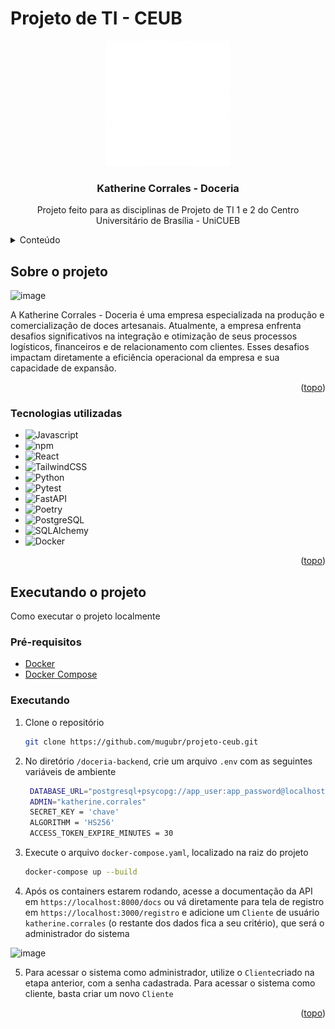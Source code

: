 <a id="readme-top"></a>
# Projeto  de TI - CEUB

<div align="center">
  <a href="https://github.com/othneildrew/Best-README-Template">
    <img src="doceria-frontend/src/assets/logo.png" alt="Logo" width="200" height="200">
  </a>

  <h3 align="center">Katherine Corrales - Doceria</h3>

  <p align="center">
    Projeto feito para as disciplinas de Projeto de TI 1 e 2 do Centro Universitário de Brasília - UniCUEB
</div>



<details>
  <summary>Conteúdo</summary>
  <ol>
    <li>
      <a>Sobre o projeto</a>
      <ul>
        <li><a>Tecnologias utilizadas</a></li>
      </ul>
    </li>
    <li>
      <a>Executando o projeto</a>
      <ul>
        <li><a>Pré-requisitos</a></li>
        <li><a>Executando</a></li>
      </ul>
    </li>
  </ol>
</details>



## Sobre o projeto

![image](https://github.com/user-attachments/assets/ba4503d3-4055-4ffd-a080-1f5115339158)


A Katherine Corrales - Doceria é uma empresa especializada na produção e comercialização de doces artesanais. Atualmente, a empresa enfrenta desafios significativos na integração e otimização de seus processos logísticos, financeiros e de relacionamento com clientes. Esses desafios impactam diretamente a eficiência operacional da empresa e sua capacidade de expansão.

<p align="right">(<a href="#readme-top">topo</a>)</p>



### Tecnologias utilizadas

* <img src="https://cdn.jsdelivr.net/gh/devicons/devicon@latest/icons/javascript/javascript-original.svg" width="50" height="50" alt="Javascript"/>
* <img src="https://cdn.jsdelivr.net/gh/devicons/devicon@latest/icons/npm/npm-original-wordmark.svg" width="50" height="50" alt="npm"/>        
* <img src="https://cdn.jsdelivr.net/gh/devicons/devicon@latest/icons/react/react-original-wordmark.svg" width="50" height="50" alt="React"/>
* <img src="https://cdn.jsdelivr.net/gh/devicons/devicon@latest/icons/tailwindcss/tailwindcss-original-wordmark.svg" width="50" height="50" alt="TailwindCSS" />
* <img src="https://cdn.jsdelivr.net/gh/devicons/devicon@latest/icons/python/python-original-wordmark.svg" width="50" height="50" alt="Python"/>
* <img src="https://cdn.jsdelivr.net/gh/devicons/devicon@latest/icons/pytest/pytest-original-wordmark.svg" width="50" height="50" alt="Pytest"/>
* <img src="https://cdn.jsdelivr.net/gh/devicons/devicon@latest/icons/fastapi/fastapi-original-wordmark.svg" width="60" height="60" alt="FastAPI"/>
* <img src="https://cdn.jsdelivr.net/gh/devicons/devicon@latest/icons/poetry/poetry-original.svg" width="50" height="50" alt="Poetry"/>
* <img src="https://cdn.jsdelivr.net/gh/devicons/devicon@latest/icons/postgresql/postgresql-original-wordmark.svg" width="50" height="50" alt="PostgreSQL"/>
* <img src="https://cdn.jsdelivr.net/gh/devicons/devicon@latest/icons/sqlalchemy/sqlalchemy-original-wordmark.svg" width="50" height="50" alt="SQLAlchemy"/>
* <img src="https://cdn.jsdelivr.net/gh/devicons/devicon@latest/icons/docker/docker-original-wordmark.svg" width="50" height="50" alt="Docker"/>
          
          
          
          
          

<p align="right">(<a href="#readme-top">topo</a>)</p>



## Executando o projeto

Como executar o projeto localmente

### Pré-requisitos

* [Docker](https://www.docker.com/)
* [Docker Compose](https://docs.docker.com/compose/)

### Executando

1. Clone o repositório
   ```sh
   git clone https://github.com/mugubr/projeto-ceub.git
   ```
2. No diretório ```/doceria-backend```, crie um arquivo ```.env``` com as seguintes variáveis de ambiente
   ```sh
    DATABASE_URL="postgresql+psycopg://app_user:app_password@localhost:5432/app_db"
    ADMIN="katherine.corrales"
    SECRET_KEY = 'chave'
    ALGORITHM = 'HS256'
    ACCESS_TOKEN_EXPIRE_MINUTES = 30
   ```

3. Execute o arquivo ```docker-compose.yaml```, localizado na raiz do projeto
   ```sh
   docker-compose up --build
   ```
4. Após os containers estarem rodando, acesse a documentação da API  em ```https://localhost:8000/docs``` ou vá diretamente para tela de registro em ```https://localhost:3000/registro``` e adicione um ```Cliente``` de usuário ```katherine.corrales``` (o restante dos dados fica a seu critério), que será o administrador do sistema
   
![image](https://github.com/user-attachments/assets/cddd2e70-592d-4009-9994-d99888a47e48)

5. Para acessar o sistema como administrador, utilize o ```Cliente```criado na etapa anterior, com a senha cadastrada. Para acessar o sistema como cliente, basta criar um novo ```Cliente```


<p align="right">(<a href="#readme-top">topo</a>)</p>


